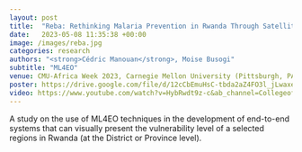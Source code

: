 ```yaml
---
layout: post
title:  "Reba: Rethinking Malaria Prevention in Rwanda Through Satellite Earth Observation"
date:   2023-05-08 11:35:38 +00:00
image: /images/reba.jpg
categories: research
authors: "<strong>Cédric Manouan</strong>, Moise Busogi"
subtitle: "ML4EO"
venue: CMU-Africa Week 2023, Carnegie Mellon University (Pittsburgh, PA)
poster: https://drive.google.com/file/d/12cCbEmuHsC-tbda2aZ4FO3l_jLwaxeUW/view
video: https://www.youtube.com/watch?v=HybRwdt9z-c&ab_channel=CollegeofEngineering%2CCarnegieMellonUniversity
---
```

A study on the use of ML4EO techniques in the development of end-to-end systems that can visually present the vulnerability
level of a selected regions in Rwanda (at the District or Province level).